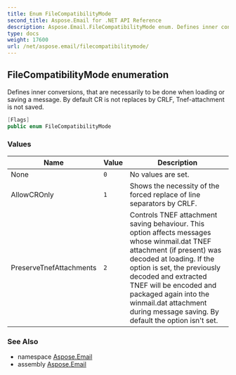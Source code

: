 ```yaml
---
title: Enum FileCompatibilityMode
second_title: Aspose.Email for .NET API Reference
description: Aspose.Email.FileCompatibilityMode enum. Defines inner conversions that are necessarily to be done when loading or saving a message. By default CR is not replaces by CRLF Tnefattachment is not saved
type: docs
weight: 17600
url: /net/aspose.email/filecompatibilitymode/
---
```

## FileCompatibilityMode enumeration

Defines inner conversions, that are necessarily to be done when loading or saving a message. By default CR is not replaces by CRLF, Tnef-attachment is not saved.

```csharp
[Flags]
public enum FileCompatibilityMode
```

### Values

| Name | Value | Description |
| --- | --- | --- |
| None | `0` | No values are set. |
| AllowCROnly | `1` | Shows the necessity of the forced replace of line separators by CRLF. |
| PreserveTnefAttachments | `2` | Controls TNEF attachment saving behaviour. This option affects messages whose winmail.dat TNEF attachment (if present) was decoded at loading. If the option is set, the previously decoded and extracted TNEF will be encoded and packaged again into the winmail.dat attachment during message saving. By default the option isn't set. |

### See Also

* namespace [Aspose.Email](../../aspose.email/)
* assembly [Aspose.Email](../../)


